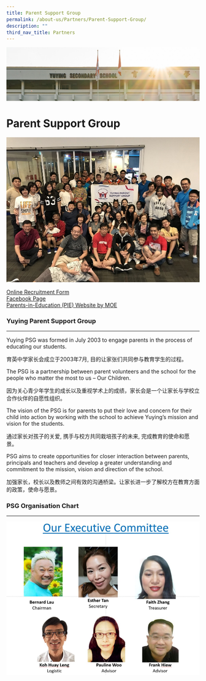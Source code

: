 ```yaml
---
title: Parent Support Group
permalink: /about-us/Partners/Parent-Support-Group/
description: ""
third_nav_title: Partners
---
```

![](/images/AboutUs.jpg)

Parent Support Group
====================

![](/images/PSG.jpeg)


[Online Recruitment Form](https://goo.gl/forms/tzJUx9Wh7joMUODi2)  
[Facebook Page](https://www.facebook.com/YuyingPSG)  
[Parents-in-Education (PIE) Website by MOE](https://www.schoolbag.edu.sg/)

### Yuying Parent Support Group
---------------------------

Yuying PSG was formed in July 2003 to engage parents in the process of educating our students.

育英中学家长会成立于2003年7月, 目的让家张们共同参与教育学生的过程。

  

The PSG is a partnership between parent volunteers and the school for the people who matter the most to us – Our Children.

因为关心青少年学生的成长以及重视学术上的成绩，家长会是一个让家长与学校立合作伙伴的自愿性组织。

  

The vision of the PSG is for parents to put their love and concern for their child into action by working with the school to achieve Yuying’s mission and vision for the students.

通过家长对孩子的关爱, 携手与校方共同栽培孩子的未来, 完成教育的使命和愿景。

  

PSG aims to create opportunities for closer interaction between parents, principals and teachers and develop a greater understanding and commitment to the mission, vision and direction of the school.

加强家长，校长以及教师之间有效的沟通桥梁。让家长进一步了解校方在教育方面的政策，使命与愿景。

### PSG Organisation Chart
----------------------

![](/images/PSG1.jpeg)